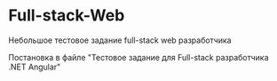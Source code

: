 # Full-stack-Web
Небольшое тестовое задание full-stack web разработчика

Постановка в файле "Тестовое задание для Full-stack разработчика .NET Angular"
